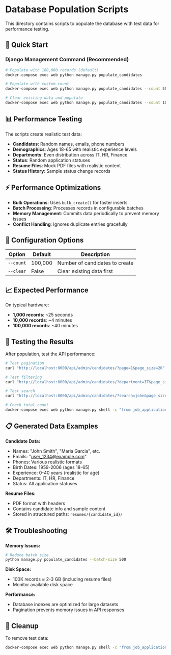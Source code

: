 # Database Population Scripts

This directory contains scripts to populate the database with test data for performance testing.

## 🚀 Quick Start

### Django Management Command (Recommended)

```bash
# Populate with 100,000 records (default)
docker-compose exec web python manage.py populate_candidates

# Populate with custom count
docker-compose exec web python manage.py populate_candidates --count 50000

# Clear existing data and populate
docker-compose exec web python manage.py populate_candidates --count 100000 --clear
```

## 📊 Performance Testing

The scripts create realistic test data:

- **Candidates**: Random names, emails, phone numbers
- **Demographics**: Ages 18-65 with realistic experience levels
- **Departments**: Even distribution across IT, HR, Finance
- **Status**: Random application statuses
- **Resume Files**: Mock PDF files with realistic content
- **Status History**: Sample status change records

## ⚡ Performance Optimizations

- **Bulk Operations**: Uses `bulk_create()` for faster inserts
- **Batch Processing**: Processes records in configurable batches
- **Memory Management**: Commits data periodically to prevent memory issues
- **Conflict Handling**: Ignores duplicate entries gracefully

## 🔧 Configuration Options

| Option | Default | Description |
|--------|---------|-------------|
| `--count` | 100,000 | Number of candidates to create |
| `--clear` | False | Clear existing data first |

## 📈 Expected Performance

On typical hardware:
- **1,000 records**: ~25 seconds
- **10,000 records**: ~4 minutes
- **100,000 records**: ~40 minutes

## 🧪 Testing the Results

After population, test the API performance:

```bash
# Test pagination
curl "http://localhost:8000/api/admin/candidates/?page=1&page_size=20" -H "X-ADMIN: 1"

# Test filtering
curl "http://localhost:8000/api/admin/candidates/?department=IT&page_size=50" -H "X-ADMIN: 1"

# Test search
curl "http://localhost:8000/api/admin/candidates/?search=john&page_size=10" -H "X-ADMIN: 1"

# Check total count
docker-compose exec web python manage.py shell -c "from job_application.models import Candidate; print(f'Total candidates: {Candidate.objects.count():,}')"
```

## 📋 Generated Data Examples

**Candidate Data:**
- Names: "John Smith", "Maria Garcia", etc.
- Emails: "user_1234@example.com"
- Phones: Various realistic formats
- Birth Dates: 1959-2006 (ages 18-65)
- Experience: 0-40 years (realistic for age)
- Departments: IT, HR, Finance
- Status: All application statuses

**Resume Files:**
- PDF format with headers
- Contains candidate info and sample content
- Stored in structured paths: `resumes/{candidate_id}/`

## 🛠 Troubleshooting

**Memory Issues:**
```bash
# Reduce batch size
python manage.py populate_candidates --batch-size 500
```

**Disk Space:**
- 100K records ≈ 2-3 GB (including resume files)
- Monitor available disk space

**Performance:**
- Database indexes are optimized for large datasets
- Pagination prevents memory issues in API responses

## 🧹 Cleanup

To remove test data:
```bash
docker-compose exec web python manage.py shell -c "from job_application.models import Candidate; Candidate.objects.all().delete(); print('All candidates deleted')"
```